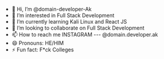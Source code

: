 - 👋 Hi, I’m @domain-developer-Ak
- 👀 I’m interested in Full Stack Development
- 🌱 I’m currently learning Kali Linux and React JS
- 💞️ I’m looking to collaborate on Full Stack Development
- 📫 How to reach me    INSTAGRAM --- @domain.developer.ak
- 😄 Pronouns: HE/HIM
- ⚡ Fun fact: F*ck Colleges

<!---
domain-developer-Ak/domain-developer-Ak is a ✨ special ✨ repository because its `README.md` (this file) appears on your GitHub profile.
You can click the Preview link to take a look at your changes.
--->
